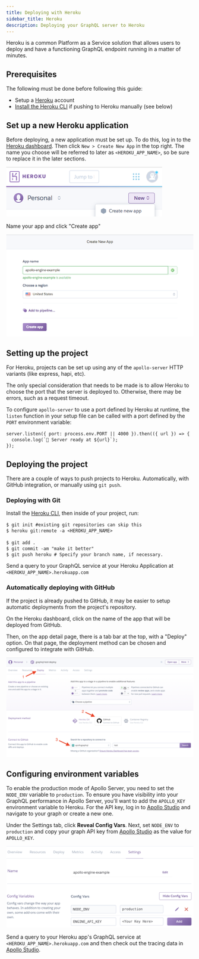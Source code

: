 ```yaml
---
title: Deploying with Heroku
sidebar_title: Heroku
description: Deploying your GraphQL server to Heroku
---
```


Heroku is a common Platform as a Service solution that allows users to deploy and have a functioning GraphQL endpoint running in a matter of minutes.

## Prerequisites

The following must be done before following this guide:

- Setup a [Heroku](https://heroku.com) account
- [Install the Heroku CLI](https://devcenter.heroku.com/articles/heroku-cli) if pushing to Heroku manually (see below)

## Set up a new Heroku application

Before deploying, a new application must be set up. To do this, log in to the [Heroku dashboard](https://dashboard.heroku.com/apps). Then click `New > Create New App` in the top right. The name you choose will be referred to later as `<HEROKU_APP_NAME>`, so be sure to replace it in the later sections.

![New App Screenshot](../images/deployment/heroku/new-app.png)

Name your app and click "Create app"

![Create App Screenshot](../images/deployment/heroku/create-app.png)

## Setting up the project

For Heroku, projects can be set up using any of the `apollo-server` HTTP variants (like express, hapi, etc).

The only special consideration that needs to be made is to allow Heroku to choose the port that the server is deployed to. Otherwise, there may be errors, such as a request timeout.

To configure `apollo-server` to use a port defined by Heroku at runtime, the `listen` function in your setup file can be called with a port defined by the `PORT` environment variable:

```
server.listen({ port: process.env.PORT || 4000 }).then(({ url }) => {
  console.log(`🚀 Server ready at ${url}`);
});
```

## Deploying the project

There are a couple of ways to push projects to Heroku. Automatically, with GitHub integration, or manually using `git push`.

### Deploying with Git

Install the [Heroku CLI](https://devcenter.heroku.com/articles/heroku-cli), then inside of your project, run:

```shell
$ git init #existing git repositories can skip this
$ heroku git:remote -a <HEROKU_APP_NAME>

$ git add .
$ git commit -am "make it better"
$ git push heroku # Specify your branch name, if necessary.
```

Send a query to your GraphQL service at your Heroku Application at `<HEROKU_APP_NAME>.herokuapp.com`

### Automatically deploying with GitHub

If the project is already pushed to GitHub, it may be easier to setup automatic deployments from the project's repository.

On the Heroku dashboard, click on the name of the app that will be deployed from GitHub.

Then, on the app detail page, there is a tab bar at the top, with a "Deploy" option. On that page, the deployment method can be chosen and configured to integrate with GitHub.

![github deployment instructions](../images/deployment/heroku/heroku-github-instructions.png)

## Configuring environment variables

To enable the production mode of Apollo Server, you need to set the `NODE_ENV` variable to `production`. To ensure you have visibility into your GraphQL performance in Apollo Server, you'll want to add the `APOLLO_KEY` environment variable to Heroku. For the API key, log in to [Apollo Studio](https://studio.apollographql.com) and navigate to your graph or create a new one.

Under the Settings tab, click **Reveal Config Vars**. Next, set `NODE_ENV` to `production` and copy your graph API key from [Apollo Studio](http://studio.apollographql.com/) as the value for `APOLLO_KEY`.

![Add Studio API Key Screenshot](../images/deployment/heroku/add-env-vars.png)

Send a query to your Heroku app's GraphQL service at `<HEROKU_APP_NAME>.herokuapp.com` and then check out the tracing data in [Apollo Studio](http://studio.apollographql.com/).
